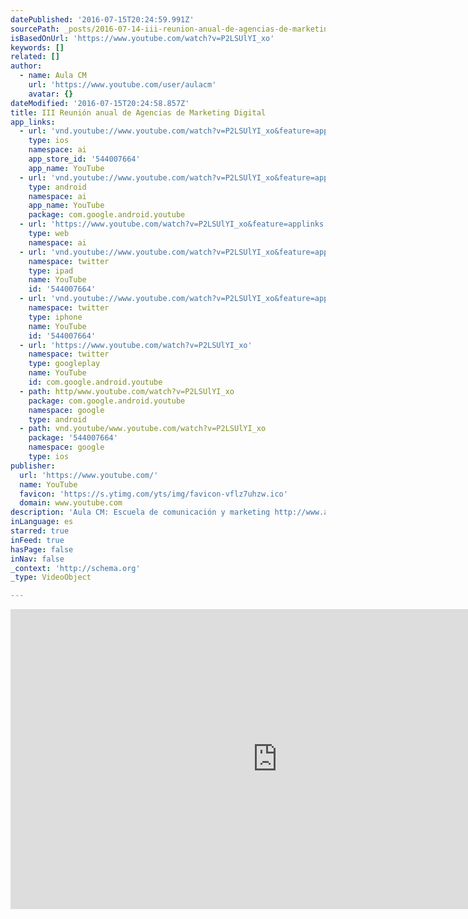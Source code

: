 ```yaml
---
datePublished: '2016-07-15T20:24:59.991Z'
sourcePath: _posts/2016-07-14-iii-reunion-anual-de-agencias-de-marketing-digital.md
isBasedOnUrl: 'https://www.youtube.com/watch?v=P2LSUlYI_xo'
keywords: []
related: []
author:
  - name: Aula CM
    url: 'https://www.youtube.com/user/aulacm'
    avatar: {}
dateModified: '2016-07-15T20:24:58.857Z'
title: III Reunión anual de Agencias de Marketing Digital
app_links:
  - url: 'vnd.youtube://www.youtube.com/watch?v=P2LSUlYI_xo&feature=applinks'
    type: ios
    namespace: ai
    app_store_id: '544007664'
    app_name: YouTube
  - url: 'vnd.youtube://www.youtube.com/watch?v=P2LSUlYI_xo&feature=applinks'
    type: android
    namespace: ai
    app_name: YouTube
    package: com.google.android.youtube
  - url: 'https://www.youtube.com/watch?v=P2LSUlYI_xo&feature=applinks'
    type: web
    namespace: ai
  - url: 'vnd.youtube://www.youtube.com/watch?v=P2LSUlYI_xo&feature=applinks'
    namespace: twitter
    type: ipad
    name: YouTube
    id: '544007664'
  - url: 'vnd.youtube://www.youtube.com/watch?v=P2LSUlYI_xo&feature=applinks'
    namespace: twitter
    type: iphone
    name: YouTube
    id: '544007664'
  - url: 'https://www.youtube.com/watch?v=P2LSUlYI_xo'
    namespace: twitter
    type: googleplay
    name: YouTube
    id: com.google.android.youtube
  - path: http/www.youtube.com/watch?v=P2LSUlYI_xo
    package: com.google.android.youtube
    namespace: google
    type: android
  - path: vnd.youtube/www.youtube.com/watch?v=P2LSUlYI_xo
    package: '544007664'
    namespace: google
    type: ios
publisher:
  url: 'https://www.youtube.com/'
  name: YouTube
  favicon: 'https://s.ytimg.com/yts/img/favicon-vflz7uhzw.ico'
  domain: www.youtube.com
description: 'Aula CM: Escuela de comunicación y marketing http://www.aulacm.com'
inLanguage: es
starred: true
inFeed: true
hasPage: false
inNav: false
_context: 'http://schema.org'
_type: VideoObject

---
```

<iframe src="https://cdn.embedly.com/widgets/media.html?src=https%3A%2F%2Fwww.youtube.com%2Fembed%2FP2LSUlYI_xo%3Ffeature%3Doembed&amp;url=http%3A%2F%2Fwww.youtube.com%2Fwatch%3Fv%3DP2LSUlYI_xo&amp;image=https%3A%2F%2Fi.ytimg.com%2Fvi%2FP2LSUlYI_xo%2Fhqdefault.jpg&amp;key=b7d04c9b404c499eba89ee7072e1c4f7&amp;type=text%2Fhtml&amp;schema=youtube" width="854" height="480" scrolling="no" frameborder="0" allowfullscreen="" style=""></iframe>